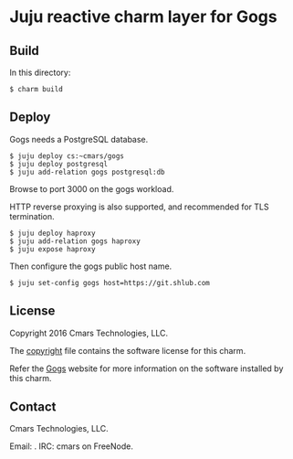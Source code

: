 # Juju reactive charm layer for Gogs

## Build

In this directory:

    $ charm build

## Deploy

Gogs needs a PostgreSQL database.

    $ juju deploy cs:~cmars/gogs
    $ juju deploy postgresql
    $ juju add-relation gogs postgresql:db

Browse to port 3000 on the gogs workload.

HTTP reverse proxying is also supported, and recommended for TLS termination.

    $ juju deploy haproxy
    $ juju add-relation gogs haproxy
    $ juju expose haproxy

Then configure the gogs public host name.

    $ juju set-config gogs host=https://git.shlub.com

## License

Copyright 2016 Cmars Technologies, LLC.

The [copyright](copyright) file contains the software license for this charm.

Refer the [Gogs](https://gogs.io/) website for more information on the software
installed by this charm.

## Contact

Cmars Technologies, LLC.

Email: <charmed at cmars.tech>.
IRC: cmars on FreeNode.
